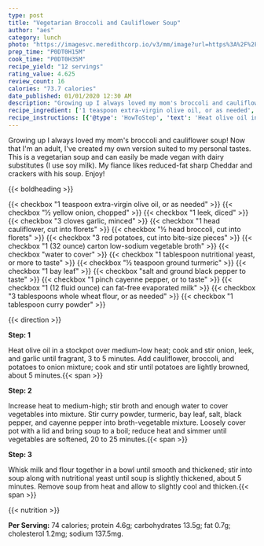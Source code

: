 ```yaml
---
type: post
title: "Vegetarian Broccoli and Cauliflower Soup"
author: "aes"
category: lunch
photo: "https://imagesvc.meredithcorp.io/v3/mm/image?url=https%3A%2F%2Fimages.media-allrecipes.com%2Fuserphotos%2F1068923.jpg"
prep_time: "P0DT0H15M"
cook_time: "P0DT0H35M"
recipe_yield: "12 servings"
rating_value: 4.625
review_count: 16
calories: "73.7 calories"
date_published: 01/01/2020 12:30 AM
description: "Growing up I always loved my mom's broccoli and cauliflower soup! Now that I'm an adult, I've created my own version suited to my personal tastes. This is a vegetarian soup and can easily be made vegan with dairy substitutes (I use soy milk). My fiance likes reduced-fat sharp Cheddar and crackers with his soup. Enjoy!"
recipe_ingredient: ['1 teaspoon extra-virgin olive oil, or as needed', '½ yellow onion, chopped', '1 leek, diced', '3 cloves garlic, minced', '1 head cauliflower, cut into florets', '½ head broccoli, cut into florets', '3 red potatoes, cut into bite-size pieces', '1 (32 ounce) carton low-sodium vegetable broth', 'water to cover', '1 tablespoon nutritional yeast, or more to taste', '½ teaspoon ground turmeric', '1 bay leaf', 'salt and ground black pepper to taste', '1 pinch cayenne pepper, or to taste', '1 (12 fluid ounce) can fat-free evaporated milk', '3 tablespoons whole wheat flour, or as needed', '1 tablespoon curry powder']
recipe_instructions: [{'@type': 'HowToStep', 'text': 'Heat olive oil in a stockpot over medium-low heat; cook and stir onion, leek, and garlic until fragrant, 3 to 5 minutes. Add cauliflower, broccoli, and potatoes to onion mixture; cook and stir until potatoes are lightly browned, about 5 minutes.\n'}, {'@type': 'HowToStep', 'text': 'Increase heat to medium-high; stir broth and enough water to cover vegetables into mixture.  Stir curry powder, turmeric, bay leaf, salt, black pepper, and cayenne pepper into broth-vegetable mixture. Loosely cover pot with a lid and bring soup to a boil; reduce heat and simmer until vegetables are softened, 20 to 25 minutes.\n'}, {'@type': 'HowToStep', 'text': 'Whisk milk and flour together in a bowl until smooth and thickened; stir into soup along with nutritional yeast until soup is slightly thickened, about 5 minutes. Remove soup from heat and allow to slightly cool and thicken.\n'}]
---
```


Growing up I always loved my mom's broccoli and cauliflower soup! Now that I'm an adult, I've created my own version suited to my personal tastes. This is a vegetarian soup and can easily be made vegan with dairy substitutes (I use soy milk). My fiance likes reduced-fat sharp Cheddar and crackers with his soup. Enjoy! 

{{< boldheading >}}

{{< checkbox "1 teaspoon extra-virgin olive oil, or as needed" >}}
{{< checkbox "½  yellow onion, chopped" >}}
{{< checkbox "1  leek, diced" >}}
{{< checkbox "3 cloves garlic, minced" >}}
{{< checkbox "1 head cauliflower, cut into florets" >}}
{{< checkbox "½ head broccoli, cut into florets" >}}
{{< checkbox "3  red potatoes, cut into bite-size pieces" >}}
{{< checkbox "1 (32 ounce) carton low-sodium vegetable broth" >}}
{{< checkbox "water to cover" >}}
{{< checkbox "1 tablespoon nutritional yeast, or more to taste" >}}
{{< checkbox "½ teaspoon ground turmeric" >}}
{{< checkbox "1  bay leaf" >}}
{{< checkbox "salt and ground black pepper to taste" >}}
{{< checkbox "1 pinch cayenne pepper, or to taste" >}}
{{< checkbox "1 (12 fluid ounce) can fat-free evaporated milk" >}}
{{< checkbox "3 tablespoons whole wheat flour, or as needed" >}}
{{< checkbox "1 tablespoon curry powder" >}}


{{< direction >}}

**Step: 1**

Heat olive oil in a stockpot over medium-low heat; cook and stir onion, leek, and garlic until fragrant, 3 to 5 minutes. Add cauliflower, broccoli, and potatoes to onion mixture; cook and stir until potatoes are lightly browned, about 5 minutes.{{< span >}}

**Step: 2**

Increase heat to medium-high; stir broth and enough water to cover vegetables into mixture.  Stir curry powder, turmeric, bay leaf, salt, black pepper, and cayenne pepper into broth-vegetable mixture. Loosely cover pot with a lid and bring soup to a boil; reduce heat and simmer until vegetables are softened, 20 to 25 minutes.{{< span >}}

**Step: 3**

Whisk milk and flour together in a bowl until smooth and thickened; stir into soup along with nutritional yeast until soup is slightly thickened, about 5 minutes. Remove soup from heat and allow to slightly cool and thicken.{{< span >}}

{{< nutrition >}}

**Per Serving:** 74 calories; protein 4.6g; carbohydrates 13.5g; fat 0.7g; cholesterol 1.2mg; sodium 137.5mg.